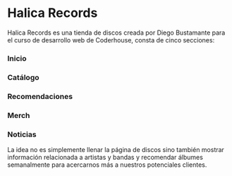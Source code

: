 # Halica Records

Halica Records es una tienda de discos creada por Diego Bustamante para el curso de desarrollo web de Coderhouse, consta de cinco secciones:
### Inicio
### Catálogo
### Recomendaciones
### Merch
### Noticias
La idea no es simplemente llenar la página de discos sino también mostrar información relacionada a artistas y bandas y recomendar álbumes semanalmente para acercarnos más 
a nuestros potenciales clientes.
